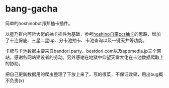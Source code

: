 # bang-gacha

简单的hoshinobot邦邦抽卡插件。

以星乃群内阿哲大佬的抽卡插件为基础，参考[hoshino自带pcr抽卡](https://github.com/Ice-Cirno/HoshinoBot/tree/master/hoshino/modules/priconne/gacha)的思路，增加了十连保底、三星二星up、分卡池抽卡、卡池查询以及一键天井等功能。

卡牌与卡池数据主要来自bandori.party、bestdori.com以及appmedia.jp三个网站，感谢各网站建设者的劳动。另外感谢在地狱中仰望天堂大佬在卡池数据爬取上的协助。

把自己更新数据用的爬虫整理了下放上来了，写的很菜，不保证效果，用出bug概不负责(x)
